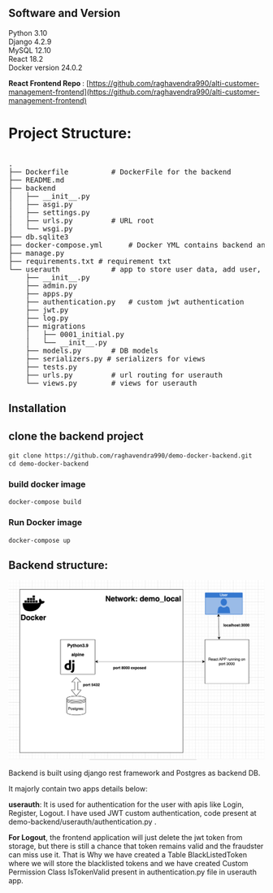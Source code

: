 
## Software and Version
Python 3.10<br />
Django 4.2.9<br />
MySQL 12.10<br />
React 18.2 <br />
Docker version 24.0.2


<b>React Frontend Repo </b>: [https://github.com/raghavendra990/alti-customer-management-frontend](https://github.com/raghavendra990/alti-customer-management-frontend)

# Project Structure:
<pre> 
.
├── Dockerfile 			# DockerFile for the backend
├── README.md
├── backend
│   ├── __init__.py
│   ├── asgi.py
│   ├── settings.py
│   ├── urls.py  		# URL root
│   └── wsgi.py
├── db.sqlite3
├── docker-compose.yml  	# Docker YML contains backend and postgres conf
├── manage.py
├── requirements.txt # requirement txt
└── userauth    		# app to store user data, add user, login, Logout
    ├── __init__.py
    ├── admin.py
    ├── apps.py
    ├── authentication.py  	# custom jwt authentication
    ├── jwt.py
    ├── log.py
    ├── migrations
    │   ├── 0001_initial.py
    │   └── __init__.py
    ├── models.py 		# DB models
    ├── serializers.py # serializers for views 
    ├── tests.py
    ├── urls.py 		# url routing for userauth
    └── views.py  		# views for userauth
</pre>

## Installation
## clone the backend project
	git clone https://github.com/raghavendra990/demo-docker-backend.git
	cd demo-docker-backend
 	
 ### build docker image
	docker-compose build
 ### Run Docker image
 	docker-compose up

## Backend structure: 
![Architecture](/architecture.png)

Backend is built using django rest framework and Postgres as backend DB. 

It majorly contain two apps details below:
	
<b>userauth</b>: It is used for authentication for the user with apis like Login, Register, Logout. I have used JWT custom authentication, code present at demo-backend/userauth/authentication.py .

<b>For Logout</b>, the frontend application will just delete the jwt token from storage, but there is still a chance that token remains valid and the fraudster can miss use it. That is Why we have created a Table BlackListedToken where we will store the blacklisted tokens and we have created Custom Permission Class IsTokenValid present in authentication.py file in userauth app.


